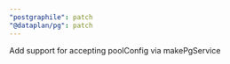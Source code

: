 ```yaml
---
"postgraphile": patch
"@dataplan/pg": patch
---
```


Add support for accepting poolConfig via makePgService
